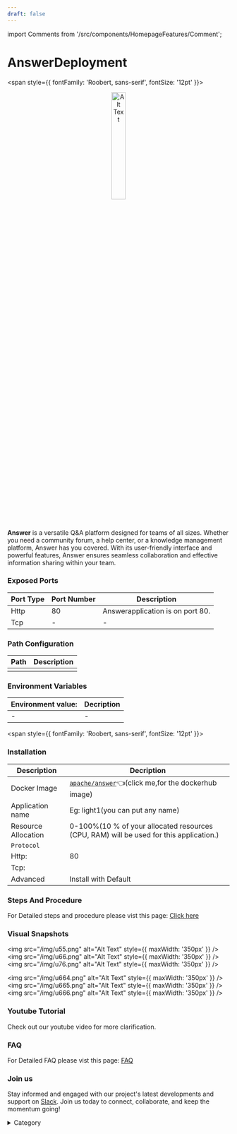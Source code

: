 ```yaml
---
draft: false
---
```

import Comments from '/src/components/HomepageFeatures/Comment';






# AnswerDeployment
<span style={{ fontFamily: 'Roobert, sans-serif', fontSize: '12pt' }}>

<p align="center">
  <img src="/img/34.png" alt="Alt Text" width="25%"/>
</p> 

**Answer** is a versatile Q&A platform designed for teams of all sizes. Whether you need a community forum, a help center, or a knowledge management platform, Answer has you covered. With its user-friendly interface and powerful features, Answer ensures seamless collaboration and effective information sharing within your team.


### Exposed Ports

| Port Type | Port Number | Description                                   |
| --------- | ----------- | --------------------------------------------- |
| Http      | 80        | Answerapplication is on port 80.    |
| Tcp       | -           | -             |

### Path Configuration



| Path                                      | Description                                     |
| ----------------------------------------- | ----------------------------------------------- |
|      |      |



### Environment Variables


|   **Environment value:**          | Decription                                                                                                               | 
| --------------------- | ------                                                                                                                   | 
|-       |  -                              |


</span>


<span style={{ fontFamily: 'Roobert, sans-serif', fontSize: '12pt' }}>

### Installation

|  Description          | Decription                                                                                                               | 
| --------------------- | ------                                                                                                                   | 
| Docker Image          |  [`apache/answer`](https://hub.docker.com/r/apache/answer)👈(click me,for the dockerhub image)                                   |
| Application name      |  Eg: light1(you can put any name)                                                                                        | 
| Resource Allocation   |  0-100%(10 % of your allocated resources (CPU, RAM) will be used for this application.)                                  | 
| `Protocol`            |                                                                                                                          | 
|  Http:                | 80                                                                                                                      |
|  Tcp:                 |                                                                                                                          | 
|    Advanced           |    Install with Default                                                                                                  |

                                   


### Steps And Procedure

For Detailed steps and procedure please vist this page: [Click here](https://techscaleinfinite.github.io/introduction/cloud-float/Steps%20and%20procedure)

### Visual Snapshots
<img src="/img/u55.png" alt="Alt Text" style={{ maxWidth: '350px' }} /> <img src="/img/u66.png" alt="Alt Text" style={{ maxWidth: '350px' }} /> <img src="/img/u76.png" alt="Alt Text" style={{ maxWidth: '350px' }} />

<img src="/img/u664.png" alt="Alt Text" style={{ maxWidth: '350px' }} /> <img src="/img/u665.png" alt="Alt Text" style={{ maxWidth: '350px' }} /> <img src="/img/u666.png" alt="Alt Text" style={{ maxWidth: '350px' }} />



### Youtube Tutorial&#x20;

Check out our youtube video for more clarification.



### FAQ

For Detailed FAQ please vist this page: [FAQ](https://techscaleinfinite.github.io/FAQ)

### Join us

Stay informed and engaged with our project's latest developments and support on [Slack](https://app.slack.com/client/T04QS32JX6E/C04QKEWE146). Join us today to connect, collaborate, and keep the momentum going!&#x20;





<details>

<summary>Category</summary>

Kubernetes, cloud computing, DevOps, cloud services, hosting platform, container orchestration, cloud infrastructure, cloud deployment, cloud management, cloud technology, cloud solutions  social networking, social media,lightstreamer

</details>

</span>


<Comments />